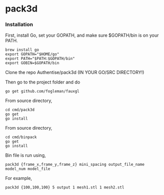 # pack3d


### Installation

First, install Go, set your GOPATH, and make sure $GOPATH/bin is on your PATH.

```
brew install go
export GOPATH="$HOME/go"
export PATH="$PATH:$GOPATH/bin"
export GOBIN=$GOPATH/bin
```

Clone the repo Authentise/pack3d (IN YOUR GO/SRC DIRECTORY!)

Then go to the project folder and do


```
go get github.com/fogleman/fauxgl
```

From source directory,
```
cd cmd/pack3d
go get
go install
```


From source directory,
```
cd cmd/binpack
go get
go install
```

Bin file is run using,
```
pack3d {frame_x,frame_y,frame_z} mini_spacing output_file_name model_num model_file
```

For example,
```
pack3d {100,100,100} 5 output 1 mesh1.stl 1 mesh2.stl
```
